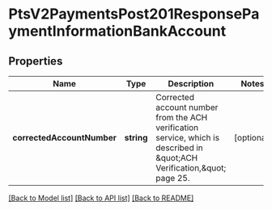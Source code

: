 # PtsV2PaymentsPost201ResponsePaymentInformationBankAccount

## Properties
Name | Type | Description | Notes
------------ | ------------- | ------------- | -------------
**correctedAccountNumber** | **string** | Corrected account number from the ACH verification service, which is described in \&quot;ACH Verification,\&quot; page 25. | [optional] 

[[Back to Model list]](../README.md#documentation-for-models) [[Back to API list]](../README.md#documentation-for-api-endpoints) [[Back to README]](../README.md)


